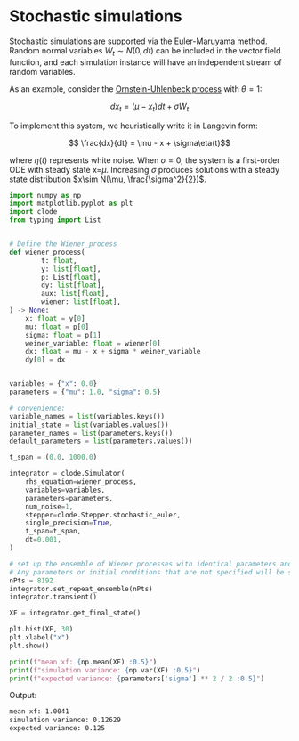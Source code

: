 # Stochastic simulations

Stochastic simulations are supported via the Euler-Maruyama method. Random normal variables $W_t\sim N(0, dt)$ can be included in the vector field function, and each simulation instance will have an independent stream of random variables.

As an example, consider the [Ornstein-Uhlenbeck process](https://en.wikipedia.org/wiki/Ornstein-Uhlenbeck_process) with $\theta = 1$:

$$ dx_t = (\mu - x_t)dt + \sigma W_t $$

To implement this system, we heuristically write it in Langevin form:

$$ \frac{dx}{dt} = \mu - x + \sigma\eta(t)$$

where $\eta(t)$ represents white noise. When $\sigma=0$, the system is a first-order ODE with steady state x=$\mu$. Increasing $\sigma$ produces solutions with a steady state distribution $x\sim N(\mu, \frac{\sigma^2}{2})$.

```py run
import numpy as np
import matplotlib.pyplot as plt
import clode
from typing import List


# Define the Wiener_process
def wiener_process(
        t: float,
        y: list[float],
        p: List[float],
        dy: list[float],
        aux: list[float],
        wiener: list[float],
) -> None:
    x: float = y[0]
    mu: float = p[0]
    sigma: float = p[1]
    weiner_variable: float = wiener[0]
    dx: float = mu - x + sigma * weiner_variable
    dy[0] = dx


variables = {"x": 0.0}
parameters = {"mu": 1.0, "sigma": 0.5}

# convenience:
variable_names = list(variables.keys())
initial_state = list(variables.values())
parameter_names = list(parameters.keys())
default_parameters = list(parameters.values())

t_span = (0.0, 1000.0)

integrator = clode.Simulator(
    rhs_equation=wiener_process,
    variables=variables,
    parameters=parameters,
    num_noise=1,
    stepper=clode.Stepper.stochastic_euler,
    single_precision=True,
    t_span=t_span,
    dt=0.001,
)

# set up the ensemble of Wiener processes with identical parameters and initial conditions
# Any parameters or initial conditions that are not specified will be set to the default values
nPts = 8192
integrator.set_repeat_ensemble(nPts)
integrator.transient()

XF = integrator.get_final_state()

plt.hist(XF, 30)
plt.xlabel("x")
plt.show()

print(f"mean xf: {np.mean(XF) :0.5}")
print(f"simulation variance: {np.var(XF) :0.5}")
print(f"expected variance: {parameters['sigma'] ** 2 / 2 :0.5}")
```

Output:

```bash
mean xf: 1.0041
simulation variance: 0.12629
expected variance: 0.125
```

[//]: # (![Result]&#40;Ornstein-Uhlenbeck_process.png&#41;)
